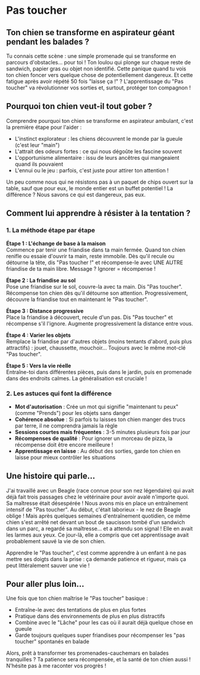 # Pas toucher

## Ton chien se transforme en aspirateur géant pendant les balades ?

Tu connais cette scène : une simple promenade qui se transforme en parcours d'obstacles... pour toi ! Ton loulou qui plonge sur chaque reste de sandwich, papier gras ou objet non identifié. Cette panique quand tu vois ton chien foncer vers quelque chose de potentiellement dangereux. Et cette fatigue après avoir répété 50 fois "laisse ça !" ? L'apprentissage du "Pas toucher" va révolutionner vos sorties et, surtout, protéger ton compagnon !

## Pourquoi ton chien veut-il tout gober ?

Comprendre pourquoi ton chien se transforme en aspirateur ambulant, c'est la première étape pour l'aider :

- L'instinct explorateur : les chiens découvrent le monde par la gueule (c'est leur "main")
- L'attrait des odeurs fortes : ce qui nous dégoûte les fascine souvent
- L'opportunisme alimentaire : issu de leurs ancêtres qui mangeaient quand ils pouvaient
- L'ennui ou le jeu : parfois, c'est juste pour attirer ton attention !

Un peu comme nous qui ne résistons pas à un paquet de chips ouvert sur la table, sauf que pour eux, le monde entier est un buffet potentiel ! La différence ? Nous savons ce qui est dangereux, pas eux.

## Comment lui apprendre à résister à la tentation ?

### 1. La méthode étape par étape

**Étape 1 : L'échange de base à la maison**  
Commence par tenir une friandise dans ta main fermée. Quand ton chien renifle ou essaie d'ouvrir ta main, reste immobile. Dès qu'il recule ou détourne la tête, dis "Pas toucher !" et récompense-le avec UNE AUTRE friandise de ta main libre. Message ? Ignorer = récompense !

**Étape 2 : La friandise au sol**  
Pose une friandise sur le sol, couvre-la avec ta main. Dis "Pas toucher". Récompense ton chien dès qu'il détourne son attention. Progressivement, découvre la friandise tout en maintenant le "Pas toucher".

**Étape 3 : Distance progressive**  
Place la friandise à découvert, recule d'un pas. Dis "Pas toucher" et récompense s'il l'ignore. Augmente progressivement la distance entre vous.

**Étape 4 : Varier les objets**  
Remplace la friandise par d'autres objets (moins tentants d'abord, puis plus attractifs) : jouet, chaussette, mouchoir... Toujours avec le même mot-clé "Pas toucher".

**Étape 5 : Vers la vie réelle**  
Entraîne-toi dans différentes pièces, puis dans le jardin, puis en promenade dans des endroits calmes. La généralisation est cruciale !

### 2. Les astuces qui font la différence

- **Mot d'autorisation** : Crée un mot qui signifie "maintenant tu peux" (comme "Prends") pour les objets sans danger
- **Cohérence absolue** : Si parfois tu laisses ton chien manger des trucs par terre, il ne comprendra jamais la règle
- **Sessions courtes mais fréquentes** : 3-5 minutes plusieurs fois par jour
- **Récompenses de qualité** : Pour ignorer un morceau de pizza, la récompense doit être encore meilleure !
- **Apprentissage en laisse** : Au début des sorties, garde ton chien en laisse pour mieux contrôler les situations

## Une histoire qui parle...

J'ai travaillé avec un Beagle (race connue pour son nez légendaire) qui avait déjà fait trois passages chez le vétérinaire pour avoir avalé n'importe quoi. Sa maîtresse était désespérée ! Nous avons mis en place un entraînement intensif de "Pas toucher". Au début, c'était laborieux - le nez de Beagle oblige ! Mais après quelques semaines d'entraînement quotidien, ce même chien s'est arrêté net devant un bout de saucisson tombé d'un sandwich dans un parc, a regardé sa maîtresse... et a attendu son signal ! Elle en avait les larmes aux yeux. Ce jour-là, elle a compris que cet apprentissage avait probablement sauvé la vie de son chien.

Apprendre le "Pas toucher", c'est comme apprendre à un enfant à ne pas mettre ses doigts dans la prise : ça demande patience et rigueur, mais ça peut littéralement sauver une vie !

## Pour aller plus loin...

Une fois que ton chien maîtrise le "Pas toucher" basique :
- Entraîne-le avec des tentations de plus en plus fortes
- Pratique dans des environnements de plus en plus distractifs
- Combine avec le "Lâche" pour les cas où il aurait déjà quelque chose en gueule
- Garde toujours quelques super friandises pour récompenser les "pas toucher" spontanés en balade

Alors, prêt à transformer tes promenades-cauchemars en balades tranquilles ? Ta patience sera récompensée, et la santé de ton chien aussi ! N'hésite pas à me raconter vos progrès ! 